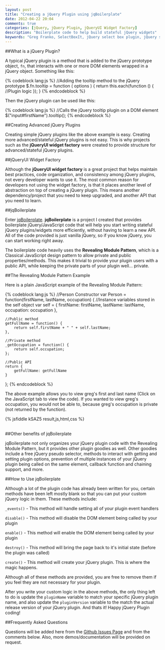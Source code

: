 ```yaml
---
layout: post
title: "Creating a jQuery Plugin using jqBoilerplate"
date: 2012-04-22 20:04
comments: true
categories: [jQuery, jQuery Plugin, jQueryUI Widget Factory]
description: "Boilerplate code to help build stateful jQuery widgets"
keywords: "Greg Franko, SelectBoxIt, jQuery select box plugin, jQuery select box, jQueryUI select box, jQuery, jQuery form stylingjQuery Boilerplate, boilerplate, Greg Franko, jQuery Plugin, jQueryUI Widget Factory, jQuery Stateful Plugin"
---
```

##What is a jQuery Plugin?

A typical jQuery plugin is a method that is added to the jQuery prototype object, `fn`, that interacts with one or more DOM elements wrapped in a jQuery object.  Something like this:

{% codeblock lang:js %}
//Adding the tooltip method to the jQuery prototype
$.fn.tooltip = function ( options ) {
    return this.each(function () {
        //Plugin logic
    });
}
{% endcodeblock %}

Then the jQuery plugin can be used like this:

{% codeblock lang:js %}
//Calls the jQuery tooltip plugin on a DOM element
$("input#firstName").tooltip();
{% endcodeblock %}

<!-- more -->

##Creating Advanced jQuery Plugins

Creating simple jQuery plugins like the above example is easy.  Creating more advanced/stateful jQuery plugins is not easy.  This is why projects such as the **jQueryUI widget factory** were created to provide structure for advanced/stateful jQuery plugins.

##jQueryUI Widget Factory

Although the **jQueryUI widget factory** is a great project that helps maintain best practices, code organization, and consistency among jQuery plugins, not every developer wants to use it.  The most common reason for developers not using the widget factory, is that it places another level of abstraction on top of creating a jQuery plugin.  This means another dependency/project that you need to keep upgraded, and another API that you need to learn.

##jqBoilerplate

Enter [jqBoilerplate](http://www.jqBoilerplate.com).  **jqBoilerplate** is a project I created that provides boilerplate jQuery/JavaScript code that will help you start writing stateful jQuery plugins/widgets more efficiently, without having to learn a new API.  All of the code provided is just vanilla jQuery, so if you know jQuery, you can start working right away.

The boilerplate code heavily uses the **Revealing Module Pattern**, which is a Classical JavaScript design pattern to allow private and public properties/methods.  This makes it trivial to provide your plugin users with a public API, while keeping the private parts of your plugin well... private.

##The Revealing Module Pattern Example

Here is a plain JavaScript example of the Revealing Module Pattern:

{% codeblock lang:js %}
//Person Constructor
var Person = function(firstName, lastName, occupation) {
    //Instance variables stored in the self object
    var self = {
        firstName: firstName,
        lastName: lastName,
        occupation: occupation
    },

    //Public method
    getFullName = function() {
        return self.firstName + " " + self.lastName;
    },

    //Private method
    _getOccupation = function() {
        return self.occupation;
    };

    //Public API
    return {
        getFullName: getFullName
    }

};
{% endcodeblock %}

The above example allows you to view greg's first and last name (Click on the JavaScript tab to view the code).  If you wanted to view greg's occupation, you would not be able to, because greg's occupation is private (not returned by the function).

{% jsfiddle kSAZ5 result,js,html,css %}
<br /><br />

##Other benefits of jqBoilerplate

jqBoilerplate not only organizes your jQuery plugin code with the Revealing Module Pattern, but it provides other plugin goodies as well.  Other goodies include a free jQuery pseudo selector, methods to interact with getting and setting plugin options, prevention of multiple instances of your jQuery plugin being called on the same element, callback function and chaining support, and more.

##How to Use jqBoilerplate

Although a lot of the plugin code has already been written for you, certain methods have been left mostly blank so that you can put your custom jQuery logic in them.  These methods include:

`_events()` - This method will handle setting all of your plugin event handlers

`disable()` - This method will disable the DOM element being called by your plugin

`enable()` - This method will enable the DOM element being called by your plugin

`destroy()` - This method will bring the page back to it's initial state (before the plugin was called)

`create()` - This method will create your jQuery plugin.  This is where the magic happens.

Although all of these methods are provided, you are free to remove them if you feel they are not necessary for your plugin.

After you write your custom logic in the above methods, the only thing left to do is update the `pluginName` variable to match your specific jQuery plugin name, and also update the `pluginVersion` variable to the match the actual release version of your jQuery plugin.  And thats it!  Happy jQuery Plugin coding!

##Frequently Asked Questions

Questions will be added here from the <a href="https://github.com/gfranko/jq-boilerplate/issues" target="_blank">Github Issues Page</a> and from the comments below.  Also, more demos/documentation will be provided on request.